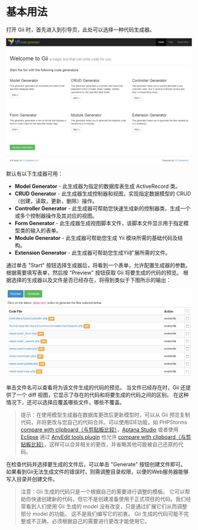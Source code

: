 基本用法
===========

打开 Gii 时，首先进入到引导页，此处可以选择一种代码生成器。

![Gii entry page](images/gii-entry.png)

默认有以下生成器可用：

- **Model Generator** - 此生成器为指定的数据库表生成 ActiveRecord 类。
- **CRUD Generator** - 此生成器生成控制器和视图，实现指定数据模型的 CRUD（创建，读取，更新，删除）操作。
- **Controller Generator** - 此生成器可帮助您快速生成新的控制器类，生成一个或多个控制器操作及其对应的视图。
- **Form Generator** - 此生成器生成视图脚本文件，该脚本文件显示用于指定模型类的输入的表单。
- **Module Generator** - 此生成器可帮助您生成 Yii 模块所需的基础代码及结构。
- **Extension Generator** - 此生成器可帮助您生成Yii扩展所需的文件。

通过单击 "Start" 按钮选择生成器后，将看到一个表单，允许配置生成器的参数。 根据需要填写表单，然后按 "Preview" 按钮获取 Gii 将要生成的代码的预览。 根据选择的生成器以及文件是否已经存在，将得到类似于下图所示的输出：

![Gii preview](images/gii-preview.png)

单击文件名可以查看将为该文件生成的代码的预览。
当文件已经存在时，Gii 还提供了一个 diff 视图，它显示了存在的代码和将要生成的代码之间的区别。 在这种情况下，还可以选择应覆盖哪些文件，哪些不覆盖。

> 提示：在使用模型生成器在数据库更改后更新模型时，可以从 Gii 预览复制代码，并将更改与您自己的代码合并。可以使用IDE功能，如 PHPStorms [compare with clipboard（与剪贴板比较）](http://www.jetbrains.com/phpstorm/webhelp/comparing-files.html)，[Aptana Studio](http://www.aptana.com/products/studio3/download) 或者使用 [Eclipse](http://www.eclipse.org/pdt/) 通过 [AnyEdit tools plugin](http://andrei.gmxhome.de/anyedit/) 也允许 [compare with clipboard（与剪贴板比较）](http://andrei.gmxhome.de/anyedit/examples.html)，这样可以合并相关的更改，并省略其他可能被自己还原的代码。

在检查代码并选择要生成的文件后，可以单击 "Generate" 按钮创建文件即可。 如果看到Gii无法生成文件的错误时，则需调整目录权限，以便的Web服务器能够写入目录并创建文件。

> 注意：Gii 生成的代码只是一个根据自己的需要进行调整的模板。 它可以帮助你快速创建新的代码，但它不是创建准备使用于正式项目的代码。我们经常看到人们使用 Gii 生成的 model 没有改变，只是通过扩展它们从而调整部分 model 的功能。 这不是我们编写它的初衷。 Gii 生成的代码可能不完整或不正确，必须根据自己的需要进行更改才能使用它。
  